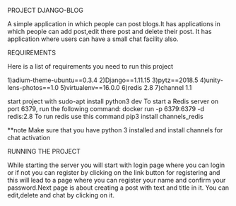 PROJECT DJANGO-BLOG

A simple application in which people can post blogs.It has applications in which people can add post,edit there post and delete their post.
It has application where users can have a small chat facility also.


REQUIREMENTS

Here is a list of requirements you need to run this project

1)adium-theme-ubuntu==0.3.4
2)Django==1.11.15
3)pytz==2018.5
4)unity-lens-photos==1.0
5)virtualenv==16.0.0
6)redis 2.8
7)channel 1.1


start project with
sudo-apt install python3 dev
To start a Redis server on port 6379, run the following command:
docker run -p 6379:6379 -d redis:2.8
To run redis use this command
pip3 install channels_redis

**note Make sure that you have python 3 installed and install channels for chat activation


RUNNING THE PROJECT 

While starting the server you will start with login page where you can login or if not you can register by clicking on the link button for registering
and this will lead to a page where you can register your name and confirm your password.Next page is about creating a post with text and title in it.
You can edit,delete and chat by clicking on it.
